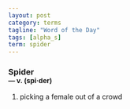 ```yaml
---
layout: post
category: terms
tagline: "Word of the Day"
tags: [alpha_s]
term: spider
---
```


<h3>Spider<br/> <small>&mdash; v. (spi<span>&middot;</span>der)</small></h3>
<p><ol><li>picking a female out of a crowd</li>
</ol></p>
